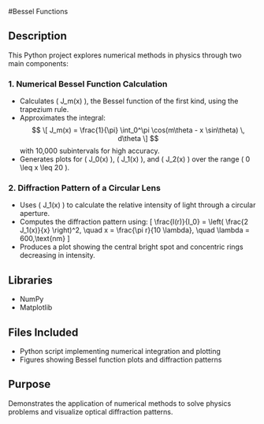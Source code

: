#Bessel Functions

## Description
This Python project explores numerical methods in physics through two main components:

### 1. Numerical Bessel Function Calculation
- Calculates \( J_m(x) \), the Bessel function of the first kind, using the trapezium rule.
- Approximates the integral:
$$
   \[
  J_m(x) = \frac{1}{\pi} \int_0^\pi \cos(m\theta - x \sin\theta) \, d\theta
  \]
$$
  with 10,000 subintervals for high accuracy.
- Generates plots for \( J_0(x) \), \( J_1(x) \), and \( J_2(x) \) over the range \( 0 \leq x \leq 20 \).

### 2. Diffraction Pattern of a Circular Lens
- Uses \( J_1(x) \) to calculate the relative intensity of light through a circular aperture.
- Computes the diffraction pattern using:
  \[
  \frac{I(r)}{I_0} = \left( \frac{2 J_1(x)}{x} \right)^2, \quad x = \frac{\pi r}{10 \lambda}, \quad \lambda = 600\,\text{nm}
  \]
- Produces a plot showing the central bright spot and concentric rings decreasing in intensity.

## Libraries
- NumPy
- Matplotlib

## Files Included
- Python script implementing numerical integration and plotting
- Figures showing Bessel function plots and diffraction patterns

## Purpose
Demonstrates the application of numerical methods to solve physics problems and visualize optical diffraction patterns.
